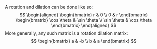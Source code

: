 A rotation and dilation can be done like so:
$$
\begin{aligned}
\begin{bmatrix} r & 0 \\ 0 & r \end{bmatrix} \begin{bmatrix} \cos \theta  &-\sin  \theta \\ \sin \theta & \cos \theta \end{bmatrix}
\end{aligned}
$$
More generally, any such matrix is a rotation dilation matrix:
$$
\begin{bmatrix} a & -b \\ b & a \end{bmatrix}
$$
